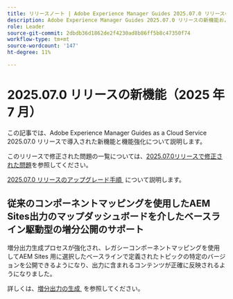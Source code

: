 ```yaml
---
title: リリースノート | Adobe Experience Manager Guides 2025.07.0 リリースの新機能
description: Adobe Experience Manager Guides 2025.07.0 リリースの新機能および機能強化について説明します
role: Leader
source-git-commit: 2dbdb36d1862de2f4230ad8b86ff5b8c47350f74
workflow-type: tm+mt
source-wordcount: '147'
ht-degree: 11%

---
```


# 2025.07.0 リリースの新機能（2025 年 7 月）

この記事では、Adobe Experience Manager Guides as a Cloud Service 2025.07.0 リリースで導入された新機能と機能強化について説明します。

このリリースで修正された問題の一覧については、[2025.07.0リリースで修正された問題](fixed-issues-2025-07-0.md)を参照してください。

[2025.07.0 リリースのアップグレード手順 &#x200B;](../release-info/upgrade-instructions-2025-07-0.md) について説明します。

## 従来のコンポーネントマッピングを使用したAEM Sites出力のマップダッシュボードを介したベースライン駆動型の増分公開のサポート

増分出力生成プロセスが強化され、レガシーコンポーネントマッピングを使用してAEM Sites 用に選択したベースラインで定義されたトピックの特定のバージョンを公開できるようになり、出力に含まれるコンテンツが正確に反映されるようになりました。

詳しくは、[&#x200B; 増分出力の生成 &#x200B;](../user-guide/generate-output-aem-site.md) を参照してください。
